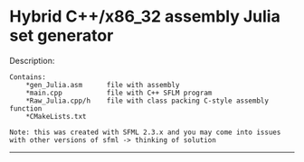 Hybrid C++/x86_32 assembly Julia set generator
===============================================================================
Description:

    Contains:
        *gen_Julia.asm      file with assembly
        *main.cpp           file with C++ SFLM program
        *Raw_Julia.cpp/h    file with class packing C-style assembly function
        *CMakeLists.txt
        
    Note: this was created with SFML 2.3.x and you may come into issues with other versions of sfml -> thinking of solution
-------------------------------------------------------------------------------
